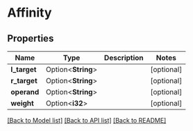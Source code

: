 # Affinity

## Properties

Name | Type | Description | Notes
------------ | ------------- | ------------- | -------------
**l_target** | Option<**String**> |  | [optional]
**r_target** | Option<**String**> |  | [optional]
**operand** | Option<**String**> |  | [optional]
**weight** | Option<**i32**> |  | [optional]

[[Back to Model list]](../README.md#documentation-for-models) [[Back to API list]](../README.md#documentation-for-api-endpoints) [[Back to README]](../README.md)



